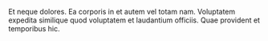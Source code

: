Et neque dolores.
Ea corporis in et autem vel totam nam.
Voluptatem expedita similique quod voluptatem et laudantium officiis.
Quae provident et temporibus hic.